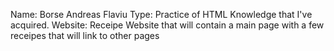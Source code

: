 Name: Borse Andreas Flaviu
Type: Practice of HTML Knowledge that I've acquired.
Website: Receipe Website that will contain a main page with a few receipes that will link to other pages